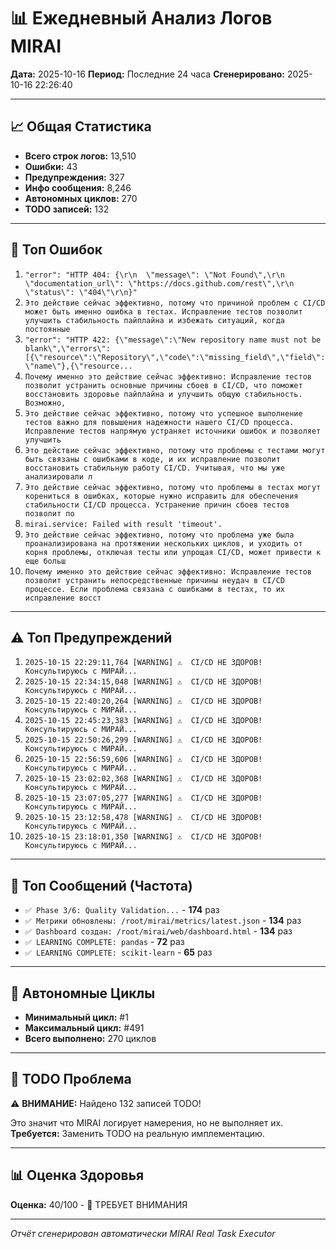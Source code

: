 # 📊 Ежедневный Анализ Логов MIRAI

**Дата:** 2025-10-16
**Период:** Последние 24 часа
**Сгенерировано:** 2025-10-16 22:26:40

---

## 📈 Общая Статистика

- **Всего строк логов:** 13,510
- **Ошибки:** 43
- **Предупреждения:** 327
- **Инфо сообщения:** 8,246
- **Автономных циклов:** 270
- **TODO записей:** 132

---

## 🔴 Топ Ошибок

1. `"error": "HTTP 404: {\r\n  \"message\": \"Not Found\",\r\n  \"documentation_url\": \"https://docs.github.com/rest\",\r\n  \"status\": \"404\"\r\n}"`
2. `Это действие сейчас эффективно, потому что причиной проблем с CI/CD может быть именно ошибка в тестах. Исправление тестов позволит улучшить стабильность пайплайна и избежать ситуаций, когда постоянные`
3. `"error": "HTTP 422: {\"message\":\"New repository name must not be blank\",\"errors\":[{\"resource\":\"Repository\",\"code\":\"missing_field\",\"field\":\"name\"},{\"resource...`
4. `Почему именно это действие сейчас эффективно: Исправление тестов позволит устранить основные причины сбоев в CI/CD, что поможет восстановить здоровье пайплайна и улучшить общую стабильность. Возможно,`
5. `Это действие сейчас эффективно, потому что успешное выполнение тестов важно для повышения надежности нашего CI/CD процесса. Исправление тестов напрямую устраняет источники ошибок и позволяет улучшить `
6. `Это действие сейчас эффективно, потому что проблемы с тестами могут быть связаны с ошибками в коде, и их исправление позволит восстановить стабильную работу CI/CD. Учитывая, что мы уже анализировали л`
7. `Это действие сейчас эффективно, потому что проблемы в тестах могут корениться в ошибках, которые нужно исправить для обеспечения стабильности CI/CD процесса. Устранение причин сбоев тестов позволит по`
8. `mirai.service: Failed with result 'timeout'.`
9. `Это действие сейчас эффективно, потому что проблема уже была проанализирована на протяжении нескольких циклов, и уходить от корня проблемы, отключая тесты или упрощая CI/CD, может привести к еще больш`
10. `Почему именно это действие сейчас эффективно: Исправление тестов позволит устранить непосредственные причины неудач в CI/CD процессе. Если проблема связана с ошибками в тестах, то их исправление восст`

---

## ⚠️ Топ Предупреждений

1. `2025-10-15 22:29:11,764 [WARNING] ⚠️  CI/CD НЕ ЗДОРОВ! Консультируюсь с МИРАЙ...`
2. `2025-10-15 22:34:15,048 [WARNING] ⚠️  CI/CD НЕ ЗДОРОВ! Консультируюсь с МИРАЙ...`
3. `2025-10-15 22:40:20,264 [WARNING] ⚠️  CI/CD НЕ ЗДОРОВ! Консультируюсь с МИРАЙ...`
4. `2025-10-15 22:45:23,383 [WARNING] ⚠️  CI/CD НЕ ЗДОРОВ! Консультируюсь с МИРАЙ...`
5. `2025-10-15 22:50:26,299 [WARNING] ⚠️  CI/CD НЕ ЗДОРОВ! Консультируюсь с МИРАЙ...`
6. `2025-10-15 22:56:59,606 [WARNING] ⚠️  CI/CD НЕ ЗДОРОВ! Консультируюсь с МИРАЙ...`
7. `2025-10-15 23:02:02,368 [WARNING] ⚠️  CI/CD НЕ ЗДОРОВ! Консультируюсь с МИРАЙ...`
8. `2025-10-15 23:07:05,277 [WARNING] ⚠️  CI/CD НЕ ЗДОРОВ! Консультируюсь с МИРАЙ...`
9. `2025-10-15 23:12:58,478 [WARNING] ⚠️  CI/CD НЕ ЗДОРОВ! Консультируюсь с МИРАЙ...`
10. `2025-10-15 23:18:01,350 [WARNING] ⚠️  CI/CD НЕ ЗДОРОВ! Консультируюсь с МИРАЙ...`

---

## 💬 Топ Сообщений (Частота)

- `✅ Phase 3/6: Quality Validation...` - **174** раз
- `✅ Метрики обновлены: /root/mirai/metrics/latest.json` - **134** раз
- `✅ Dashboard создан: /root/mirai/web/dashboard.html` - **134** раз
- `✅ LEARNING COMPLETE: pandas` - **72** раз
- `✅ LEARNING COMPLETE: scikit-learn` - **65** раз

---

## 🔄 Автономные Циклы

- **Минимальный цикл:** #1
- **Максимальный цикл:** #491
- **Всего выполнено:** 270 циклов

---

## 🚨 TODO Проблема

⚠️ **ВНИМАНИЕ:** Найдено 132 записей TODO!

Это значит что MIRAI логирует намерения, но не выполняет их.
**Требуется:** Заменить TODO на реальную имплементацию.

---

## 📊 Оценка Здоровья

**Оценка:** 40/100 - 🔴 ТРЕБУЕТ ВНИМАНИЯ

---

*Отчёт сгенерирован автоматически MIRAI Real Task Executor*
